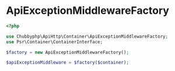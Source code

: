 # ApiExceptionMiddlewareFactory

```php
<?php

use Chubbyphp\ApiHttp\Container\ApiExceptionMiddlewareFactory;
use Psr\Container\ContainerInterface;

$factory = new ApiExceptionMiddlewareFactory();

$apiExceptionMiddleware = $factory($container);
```
